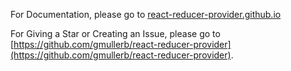 
For Documentation, please go to [react-reducer-provider.github.io](https://react-reducer-provider.github.io)

For Giving a Star or Creating an Issue, please go to [https://github.com/gmullerb/react-reducer-provider](https://github.com/gmullerb/react-reducer-provider).